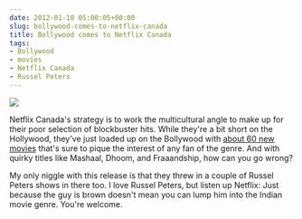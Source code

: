 ```yaml
---
date: 2012-01-10 05:00:05+00:00
slug: bollywood-comes-to-netflix-canada
title: Bollywood comes to Netflix Canada
tags:
- Bollywood
- movies
- Netflix Canada
- Russel Peters
---
```


![](http://media.tumblr.com/tumblr_lxjrz0CrYM1qfn08u.jpg)




Netflix Canada's strategy is to work the multicultural angle to make up for their poor selection of blockbuster hits. While they're a bit short on the Hollywood, they've just loaded up on the Bollywood with [about 60 new movies](http://can.whatsnewonnetflix.com/) that's sure to pique the interest of any fan of the genre. And with quirky titles like Mashaal, Dhoom, and Fraaandship, how can you go wrong?




My only niggle with this release is that they threw in a couple of Russel Peters shows in there too. I love Russel Peters, but listen up Netflix: Just because the guy is brown doesn't mean you can lump him into the Indian movie genre. You're welcome.
